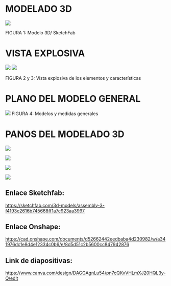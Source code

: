 # MODELADO 3D
![](https://github.com/BrunoXIII-Gav/FDD_1/blob/main/Archivos_de_FDD/Imagenes/imagenes_entregable5/2.png)


FIGURA 1: Modelo 3D/ SketchFab

# VISTA EXPLOSIVA
![](https://github.com/BrunoXIII-Gav/FDD_1/blob/main/Archivos_de_FDD/Imagenes/imagenes_entregable5/3.png?raw=true)
![](https://github.com/BrunoXIII-Gav/FDD_1/blob/main/Archivos_de_FDD/Imagenes/imagenes_entregable5/4.png)

FIGURA 2 y 3: Vista explosiva de los elementos y características
# PLANO DEL MODELO GENERAL
![](https://github.com/BrunoXIII-Gav/FDD_1/blob/main/Archivos_de_FDD/Imagenes/imagenes_entregable5/5.png)
FIGURA 4: Modelos y medidas generales

# PANOS DEL MODELADO 3D

![](https://github.com/BrunoXIII-Gav/FDD_1/blob/main/Archivos_de_FDD/Imagenes/imagenes_entregable5/Drawing%201.jpeg)

![](https://github.com/BrunoXIII-Gav/FDD_1/blob/main/Archivos_de_FDD/Imagenes/imagenes_entregable5/Drawing%202.jpeg)

![](https://github.com/BrunoXIII-Gav/FDD_1/blob/main/Archivos_de_FDD/Imagenes/imagenes_entregable5/Drawing%203.jpeg)

![](https://github.com/BrunoXIII-Gav/FDD_1/blob/main/Archivos_de_FDD/Imagenes/imagenes_entregable5/Drawing%204.jpeg)

## Enlace Sketchfab:

https://sketchfab.com/3d-models/assembly-3-f4193e2616b745668ff1a7c923aa3997


## Enlace Onshape:

https://cad.onshape.com/documents/d52662442eedbaba4d230982/w/a341976dc1e8d4e12334c0b6/e/8d5d51c2b5600cc847942876

## Link de diapositivas: 
https://www.canva.com/design/DAGGAgnLu54/pn7cQKvVHLmXJ20HQL3y-Q/edit
